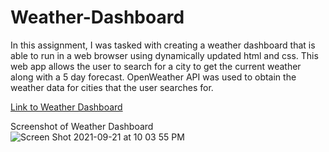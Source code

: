 # Weather-Dashboard
In this assignment, I was tasked with creating a weather dashboard that is able to run in a web browser using dynamically updated html and css. This web app allows the user to search for a city to get the current weather along with a 5 day forecast. OpenWeather API was used to obtain the weather data for cities that the user searches for.

[Link to Weather Dashboard](https://kbentley8.github.io/Weather-Dashboard/)

Screenshot of Weather Dashboard![Screen Shot 2021-09-21 at 10 03 55 PM](https://user-images.githubusercontent.com/88289885/134273077-02824cf2-894d-411d-93e2-9098fdcd457a.png)
